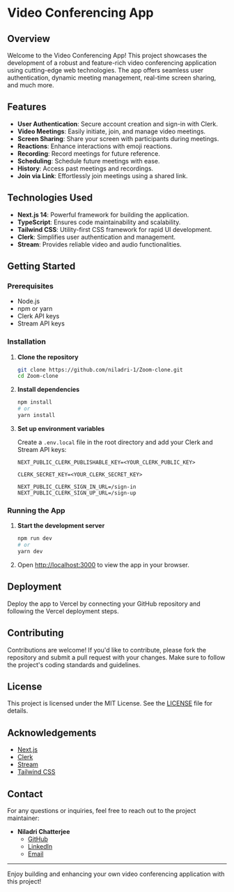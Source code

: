 # Video Conferencing App

## Overview

Welcome to the Video Conferencing App! This project showcases the development of a robust and feature-rich video conferencing application using cutting-edge web technologies. The app offers seamless user authentication, dynamic meeting management, real-time screen sharing, and much more.

## Features

- **User Authentication**: Secure account creation and sign-in with Clerk.
- **Video Meetings**: Easily initiate, join, and manage video meetings.
- **Screen Sharing**: Share your screen with participants during meetings.
- **Reactions**: Enhance interactions with emoji reactions.
- **Recording**: Record meetings for future reference.
- **Scheduling**: Schedule future meetings with ease.
- **History**: Access past meetings and recordings.
- **Join via Link**: Effortlessly join meetings using a shared link.

## Technologies Used

- **Next.js 14**: Powerful framework for building the application.
- **TypeScript**: Ensures code maintainability and scalability.
- **Tailwind CSS**: Utility-first CSS framework for rapid UI development.
- **Clerk**: Simplifies user authentication and management.
- **Stream**: Provides reliable video and audio functionalities.

## Getting Started

### Prerequisites

- Node.js
- npm or yarn
- Clerk API keys
- Stream API keys

### Installation

1. **Clone the repository**
    ```bash
    git clone https://github.com/niladri-1/Zoom-clone.git
    cd Zoom-clone
    ```

2. **Install dependencies**
    ```bash
    npm install
    # or
    yarn install
    ```

3. **Set up environment variables**

    Create a `.env.local` file in the root directory and add your Clerk and Stream API keys:
    ```env
    NEXT_PUBLIC_CLERK_PUBLISHABLE_KEY=<YOUR_CLERK_PUBLIC_KEY>

    CLERK_SECRET_KEY=<YOUR_CLERK_SECRET_KEY>
    
    NEXT_PUBLIC_CLERK_SIGN_IN_URL=/sign-in
    NEXT_PUBLIC_CLERK_SIGN_UP_URL=/sign-up
    ```

### Running the App

1. **Start the development server**
    ```bash
    npm run dev
    # or
    yarn dev
    ```

2. Open [http://localhost:3000](http://localhost:3000) to view the app in your browser.

## Deployment

Deploy the app to Vercel by connecting your GitHub repository and following the Vercel deployment steps.

## Contributing

Contributions are welcome! If you'd like to contribute, please fork the repository and submit a pull request with your changes. Make sure to follow the project's coding standards and guidelines.

## License

This project is licensed under the MIT License. See the [LICENSE](LICENSE) file for details.

## Acknowledgements

- [Next.js](https://nextjs.org/)
- [Clerk](https://clerk.dev/)
- [Stream](https://getstream.io/)
- [Tailwind CSS](https://tailwindcss.com/)

## Contact

For any questions or inquiries, feel free to reach out to the project maintainer:

- **Niladri Chatterjee**
  - [GitHub](https://github.com/niladri-1)
  - [LinkedIn](https://linkedin.com/in/niladri1)
  - [Email](mailto:code.niladri@gmail.com)

---

Enjoy building and enhancing your own video conferencing application with this project!
